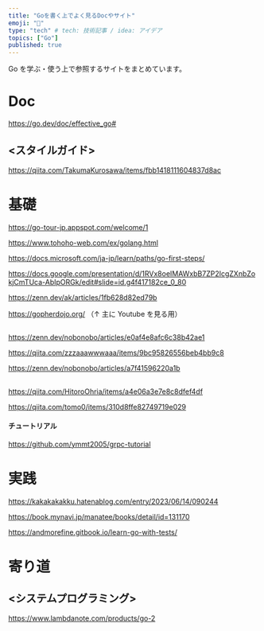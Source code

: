 ```yaml
---
title: "Goを書く上でよく見るDocやサイト"
emoji: "💭"
type: "tech" # tech: 技術記事 / idea: アイデア
topics: ["Go"]
published: true
---
```


Go を学ぶ・使う上で参照するサイトをまとめています。

# Doc

https://go.dev/doc/effective_go#

## <スタイルガイド>

https://qiita.com/TakumaKurosawa/items/fbb1418111604837d8ac

# 基礎

https://go-tour-jp.appspot.com/welcome/1

https://www.tohoho-web.com/ex/golang.html

https://docs.microsoft.com/ja-jp/learn/paths/go-first-steps/

https://docs.google.com/presentation/d/1RVx8oeIMAWxbB7ZP2IcgZXnbZokjCmTUca-AbIpORGk/edit#slide=id.g4f417182ce_0_80

https://zenn.dev/ak/articles/1fb628d82ed79b

https://gopherdojo.org/
（↑ 主に Youtube を見る用）

## <Tips>

https://zenn.dev/nobonobo/articles/e0af4e8afc6c38b42ae1

https://qiita.com/zzzaaawwwaaa/items/9bc95826556beb4bb9c8

https://zenn.dev/nobonobo/articles/a7f41596220a1b

## <grpc>

https://qiita.com/HitoroOhria/items/a4e06a3e7e8c8dfef4df

https://qiita.com/tomo0/items/310d8ffe82749719e029

#### チュートリアル

https://github.com/ymmt2005/grpc-tutorial

# 実践

https://kakakakakku.hatenablog.com/entry/2023/06/14/090244

https://book.mynavi.jp/manatee/books/detail/id=131170

https://andmorefine.gitbook.io/learn-go-with-tests/

# 寄り道

## <システムプログラミング>

https://www.lambdanote.com/products/go-2
